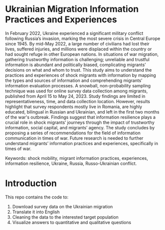 # Ukrainian Migration Information Practices and Experiences
In February 2022, Ukraine experienced a significant military conflict following Russia’s invasion, marking the most severe crisis in Central Europe since 1945. By mid-May 2022, a large number of civilians had lost their lives, suffered injuries, and millions were displaced within the country or had sought refuge in other European nations. In situations of war migration, gathering trustworthy information is challenging; unreliable and trustful information is abundant and politically biased, complicating migrants’ decisions on what and whom to trust. This study aims to understand the practices and experiences of shock migrants with information by mapping the types and sources of information and comprehending migrants’ information evaluation processes. A snowball, non-probability sampling technique was used for online survey data collection among migrants, published from April 15 to May 24, 2023. Study findings are limited in representativeness, time, and data collection location. However, results highlight that survey respondents mostly live in Romania, are highly educated, bilingual in Russian and Ukrainian, and left in the first two months of the war's outbreak. Findings suggest that information resilience plays a crucial role in shock migrants’ journeys through the impact of trustworthy information, social capital, and migrants’ agency. The study concludes by proposing a series of recommendations for the field of information communication in times of war. Future research is needed to further understand migrants’ information practices and experiences, specifically in times of war. 

Keywords: shock mobility, migrant information practices, experiences, information resilience, Ukraine, Russia, Russo-Ukrainian conflict. 

# Introduction

This repo contains the code to:

1. Download survey data on the Ukrainian migration
2. Translate it into English
3. Cleaning the data to the interested target population
4. Visualize answers to quantitative and qualitative questions

